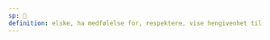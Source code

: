 ```yaml
---
sp: 󱥅
definition: elske, ha medfølelse for, respektere, vise hengivenhet til
---
```

<!-- olin is about strong emotional bonds. in my course i have a tendency to use it specifically to mean "love", because the course was made for my girlfriend. i was thinking about love a lot more than other things. but olin means much more than that! i olin toki pona, i olin my cat. i olin many of my friends.

the important thing to be aware of is that olin is not "like". in english you might say "i love that song!!!" for any song you sort of like, but in toki pona you'd be implying something else with "olin"; a person might assume that the song is one of your favourite songs ever, that it's very important to you, or some other strong connection. -->